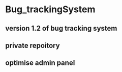 # Bug_trackingSystem

##  version 1.2 of bug tracking system


## private repoitory

## optimise admin panel
